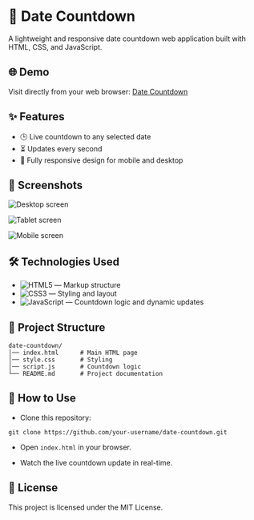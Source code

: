 # 📅 Date Countdown
A lightweight and responsive date countdown web application built with HTML, CSS, and JavaScript.


## 🌐 Demo
Visit directly from your web browser:
[Date Countdown](https://rytvee.github.io/christmas-countdown/)


## ✨ Features
- 🕒  Live countdown to any selected date
- ⏳ Updates every second
- 📱 Fully responsive design for mobile and desktop


## 📸 Screenshots

![Desktop screen](images/.png)

![Tablet screen](images/.png)

![Mobile screen](images/.png)

## 🛠 Technologies Used
- ![HTML5](https://img.shields.io/badge/HTML5-E34F26?logo=html5&logoColor=white) — Markup structure
- ![CSS3](https://img.shields.io/badge/CSS3-1572B6?logo=css3&logoColor=white) — Styling and layout
- ![JavaScript](https://img.shields.io/badge/JavaScript-F7DF1E?logo=javascript&logoColor=black) — Countdown logic and dynamic updates

## 📂 Project Structure
```
date-countdown/
│── index.html      # Main HTML page
│── style.css       # Styling
│── script.js       # Countdown logic
└── README.md       # Project documentation
```

## 🔧 How to Use
- Clone this repository:
```
git clone https://github.com/your-username/date-countdown.git
```
- Open `index.html` in your browser.

- Watch the live countdown update in real-time.


## 📜 License
This project is licensed under the MIT License.

